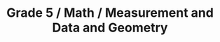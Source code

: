 ---
title: "Grade 5 / Math / Measurement and Data and Geometry"
subject: "math"
grade: "5"
area: "mdg"
next_steps:
  - instructions: "With your student, discuss what units would be best when measuring. For example, would pounds or ounces be best when weighing a cow? Discuss why feet are not as exact as inches when measuring."
  - instructions: "With your student, classify two-dimensional figures in a hierarchy based on their properties. For example, all squares are rectangles, but not all rectangles are squares."
  - instructions: "With your student, use various tools to measure ingredients for recipes. Practice converting measurements, like quarts to cups. Discuss how to halve a recipe using equivalent fractions."
---